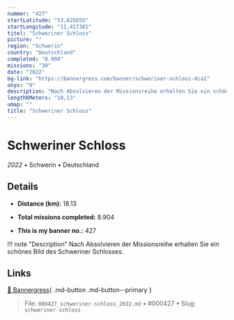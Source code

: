 ```yaml
---
nummer: "427"
startLatitude: "53,625655"
startLongitude: "11,417381"
titel: "Schweriner Schloss"
picture: ""
region: "Schwerin"
country: "Deutschland"
completed: "8.904"
missions: "30"
date: "2022"
bg-link: "https://bannergress.com/banner/schweriner-schloss-8ca1"
onyx: "0"
description: "Nach Absolvieren der Missionsreihe erhalten Sie ein schönes Bild des Schweriner Schlosses."
lengthKMeters: "18,13"
umap: ""
title: "Schweriner Schloss"
---
```

# Schweriner Schloss

*2022* • Schwerin • Deutschland



## Details
- **Distance (km):** 18.13

- **Total missions completed:** 8.904
- **This is my banner no.:** 427


!!! note "Description"
    Nach Absolvieren der Missionsreihe erhalten Sie ein schönes Bild des Schweriner Schlosses.



## Links
[🔗 Bannergress](https://bannergress.com/banner/schweriner-schloss-8ca1){ .md-button .md-button--primary }



> File: `000427_schweriner-schloss_2022.md` • #000427 • Slug: `schweriner-schloss`

